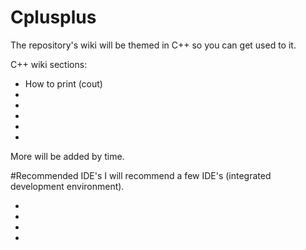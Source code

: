 # Cplusplus
The repository's wiki will be themed in C++ so you can get used to it.

C++ wiki sections:

- How to print (cout)
- 
-
-
-
-

More will be added by time.

#Recommended IDE's
I will recommend a few IDE's (integrated development environment).

-
-
-
-

